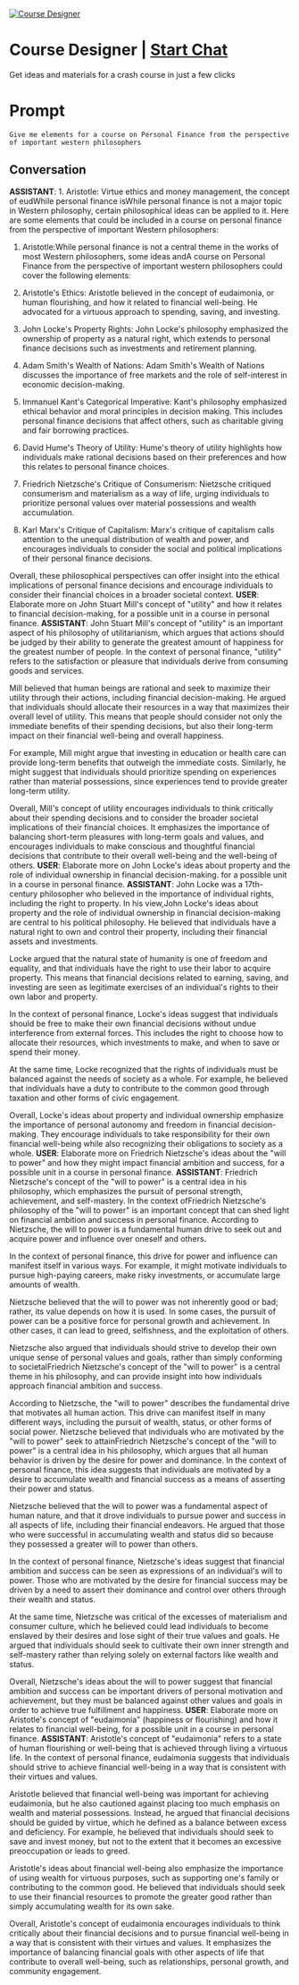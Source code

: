 
[![Course Designer](https://flow-user-images.s3.us-west-1.amazonaws.com/prompt/0b6255c5-c587-4f73-869b-1b73633017c0/1689129842931)](https://gptcall.net/chat.html?data=%7B%22contact%22%3A%7B%22id%22%3A%220b6255c5-c587-4f73-869b-1b73633017c0%22%2C%22flow%22%3Atrue%7D%7D)
# Course Designer | [Start Chat](https://gptcall.net/chat.html?data=%7B%22contact%22%3A%7B%22id%22%3A%220b6255c5-c587-4f73-869b-1b73633017c0%22%2C%22flow%22%3Atrue%7D%7D)
Get ideas and materials for a crash course in just a few clicks

# Prompt

```
Give me elements for a course on Personal Finance from the perspective of important western philosophers
```

## Conversation

**ASSISTANT**: 1. Aristotle: Virtue ethics and money management, the concept of eudWhile personal finance isWhile personal finance is not a major topic in Western philosophy, certain philosophical ideas can be applied to it. Here are some elements that could be included in a course on personal finance from the perspective of important Western philosophers:



1. Aristotle:While personal finance is not a central theme in the works of most Western philosophers, some ideas andA course on Personal Finance from the perspective of important western philosophers could cover the following elements:



1. Aristotle's Ethics: Aristotle believed in the concept of eudaimonia, or human flourishing, and how it related to financial well-being. He advocated for a virtuous approach to spending, saving, and investing.



2. John Locke's Property Rights: John Locke's philosophy emphasized the ownership of property as a natural right, which extends to personal finance decisions such as investments and retirement planning.



3. Adam Smith's Wealth of Nations: Adam Smith's Wealth of Nations discusses the importance of free markets and the role of self-interest in economic decision-making.



4. Immanuel Kant's Categorical Imperative: Kant's philosophy emphasized ethical behavior and moral principles in decision making. This includes personal finance decisions that affect others, such as charitable giving and fair borrowing practices.



5. David Hume's Theory of Utility: Hume's theory of utility highlights how individuals make rational decisions based on their preferences and how this relates to personal finance choices.



6. Friedrich Nietzsche's Critique of Consumerism: Nietzsche critiqued consumerism and materialism as a way of life, urging individuals to prioritize personal values over material possessions and wealth accumulation.



7. Karl Marx's Critique of Capitalism: Marx's critique of capitalism calls attention to the unequal distribution of wealth and power, and encourages individuals to consider the social and political implications of their personal finance decisions.



Overall, these philosophical perspectives can offer insight into the ethical implications of personal finance decisions and encourage individuals to consider their financial choices in a broader societal context.
**USER**: Elaborate more on John Stuart Mill's concept of "utility" and how it relates to financial decision-making, for a possible unit in a course in personal finance.
**ASSISTANT**: John Stuart Mill's concept of "utility" is an important aspect of his philosophy of utilitarianism, which argues that actions should be judged by their ability to generate the greatest amount of happiness for the greatest number of people. In the context of personal finance, "utility" refers to the satisfaction or pleasure that individuals derive from consuming goods and services.



Mill believed that human beings are rational and seek to maximize their utility through their actions, including financial decision-making. He argued that individuals should allocate their resources in a way that maximizes their overall level of utility. This means that people should consider not only the immediate benefits of their spending decisions, but also their long-term impact on their financial well-being and overall happiness.



For example, Mill might argue that investing in education or health care can provide long-term benefits that outweigh the immediate costs. Similarly, he might suggest that individuals should prioritize spending on experiences rather than material possessions, since experiences tend to provide greater long-term utility.



Overall, Mill's concept of utility encourages individuals to think critically about their spending decisions and to consider the broader societal implications of their financial choices. It emphasizes the importance of balancing short-term pleasures with long-term goals and values, and encourages individuals to make conscious and thoughtful financial decisions that contribute to their overall well-being and the well-being of others.
**USER**: Elaborate more on John Locke's ideas about property and the role of individual ownership in financial decision-making. for a possible unit in a course in personal finance.
**ASSISTANT**: John Locke was a 17th-century philosopher who believed in the importance of individual rights, including the right to property. In his view,John Locke's ideas about property and the role of individual ownership in financial decision-making are central to his political philosophy. He believed that individuals have a natural right to own and control their property, including their financial assets and investments.



Locke argued that the natural state of humanity is one of freedom and equality, and that individuals have the right to use their labor to acquire property. This means that financial decisions related to earning, saving, and investing are seen as legitimate exercises of an individual's rights to their own labor and property.



In the context of personal finance, Locke's ideas suggest that individuals should be free to make their own financial decisions without undue interference from external forces. This includes the right to choose how to allocate their resources, which investments to make, and when to save or spend their money.



At the same time, Locke recognized that the rights of individuals must be balanced against the needs of society as a whole. For example, he believed that individuals have a duty to contribute to the common good through taxation and other forms of civic engagement.



Overall, Locke's ideas about property and individual ownership emphasize the importance of personal autonomy and freedom in financial decision-making. They encourage individuals to take responsibility for their own financial well-being while also recognizing their obligations to society as a whole.
**USER**: Elaborate more on Friedrich Nietzsche's ideas about the "will to power" and how they might impact financial ambition and success, for a possible unit in a course in personal finance.
**ASSISTANT**: Friedrich Nietzsche's concept of the "will to power" is a central idea in his philosophy, which emphasizes the pursuit of personal strength, achievement, and self-mastery. In the context ofFriedrich Nietzsche's philosophy of the "will to power" is an important concept that can shed light on financial ambition and success in personal finance. According to Nietzsche, the will to power is a fundamental human drive to seek out and acquire power and influence over oneself and others.



In the context of personal finance, this drive for power and influence can manifest itself in various ways. For example, it might motivate individuals to pursue high-paying careers, make risky investments, or accumulate large amounts of wealth.



Nietzsche believed that the will to power was not inherently good or bad; rather, its value depends on how it is used. In some cases, the pursuit of power can be a positive force for personal growth and achievement. In other cases, it can lead to greed, selfishness, and the exploitation of others.



Nietzsche also argued that individuals should strive to develop their own unique sense of personal values and goals, rather than simply conforming to societalFriedrich Nietzsche's concept of the "will to power" is a central theme in his philosophy, and can provide insight into how individuals approach financial ambition and success.



According to Nietzsche, the "will to power" describes the fundamental drive that motivates all human action. This drive can manifest itself in many different ways, including the pursuit of wealth, status, or other forms of social power. Nietzsche believed that individuals who are motivated by the "will to power" seek to attainFriedrich Nietzsche's concept of the "will to power" is a central idea in his philosophy, which argues that all human behavior is driven by the desire for power and dominance. In the context of personal finance, this idea suggests that individuals are motivated by a desire to accumulate wealth and financial success as a means of asserting their power and status.



Nietzsche believed that the will to power was a fundamental aspect of human nature, and that it drove individuals to pursue power and success in all aspects of life, including their financial endeavors. He argued that those who were successful in accumulating wealth and status did so because they possessed a greater will to power than others.



In the context of personal finance, Nietzsche's ideas suggest that financial ambition and success can be seen as expressions of an individual's will to power. Those who are motivated by the desire for financial success may be driven by a need to assert their dominance and control over others through their wealth and status.



At the same time, Nietzsche was critical of the excesses of materialism and consumer culture, which he believed could lead individuals to become enslaved by their desires and lose sight of their true values and goals. He argued that individuals should seek to cultivate their own inner strength and self-mastery rather than relying solely on external factors like wealth and status.



Overall, Nietzsche's ideas about the will to power suggest that financial ambition and success can be important drivers of personal motivation and achievement, but they must be balanced against other values and goals in order to achieve true fulfillment and happiness.
**USER**: Elaborate more on Aristotle's concept of "eudaimonia" (happiness or flourishing) and how it relates to financial well-being, for a possible unit in a course in personal finance.
**ASSISTANT**: Aristotle's concept of "eudaimonia" refers to a state of human flourishing or well-being that is achieved through living a virtuous life. In the context of personal finance, eudaimonia suggests that individuals should strive to achieve financial well-being in a way that is consistent with their virtues and values.



Aristotle believed that financial well-being was important for achieving eudaimonia, but he also cautioned against placing too much emphasis on wealth and material possessions. Instead, he argued that financial decisions should be guided by virtue, which he defined as a balance between excess and deficiency. For example, he believed that individuals should seek to save and invest money, but not to the extent that it becomes an excessive preoccupation or leads to greed.



Aristotle's ideas about financial well-being also emphasize the importance of using wealth for virtuous purposes, such as supporting one's family or contributing to the common good. He believed that individuals should seek to use their financial resources to promote the greater good rather than simply accumulating wealth for its own sake.



Overall, Aristotle's concept of eudaimonia encourages individuals to think critically about their financial decisions and to pursue financial well-being in a way that is consistent with their virtues and values. It emphasizes the importance of balancing financial goals with other aspects of life that contribute to overall well-being, such as relationships, personal growth, and community engagement.


